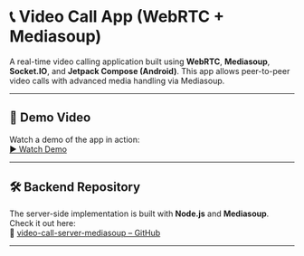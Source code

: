 # 📞 Video Call App (WebRTC + Mediasoup)

A real-time video calling application built using **WebRTC**, **Mediasoup**, **Socket.IO**, and **Jetpack Compose (Android)**. This app allows peer-to-peer video calls with advanced media handling via Mediasoup.

---

## 🎥 Demo Video

Watch a demo of the app in action:  
[▶️ Watch Demo](https://drive.google.com/file/d/1tqz4F4qSEG87xAUPfFcycvnOVqWfYDH8/view?usp=sharing)

---

## 🛠️ Backend Repository

The server-side implementation is built with **Node.js** and **Mediasoup**.  
Check it out here:  
🔗 [video-call-server-mediasoup – GitHub](https://github.com/Kartikey15dem/video-call-server-mediasoup)

---


